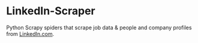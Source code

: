 # LinkedIn-Scraper
Python Scrapy spiders that scrape job data &amp; people and company profiles from [LinkedIn.com](https://www.linkedin.com/). 
